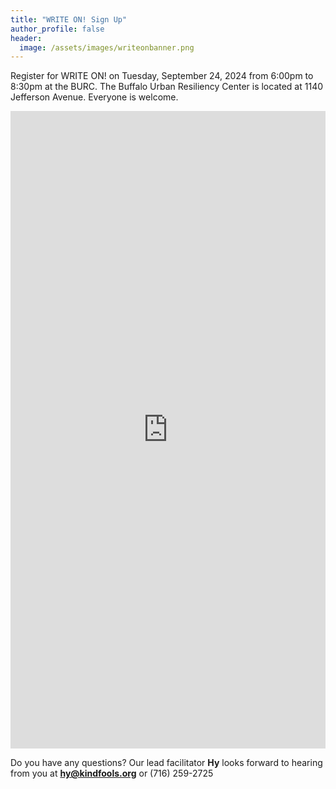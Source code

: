 ```yaml
---
title: "WRITE ON! Sign Up"
author_profile: false
header:
  image: /assets/images/writeonbanner.png
---
```


Register for WRITE ON! on Tuesday, September 24, 2024 from 6:00pm to 8:30pm at the BURC. The Buffalo Urban Resiliency Center is located at 1140 Jefferson Avenue. Everyone is welcome.


<iframe src="https://docs.google.com/forms/d/e/1FAIpQLSek_PrcGqo_f9EajHCTh6m_Bg7T76rrjXrG3EChmPoMTyvUvg/viewform?embedded=true&usp=pp_url&entry.1094639681=Tues+Sept+24+at+6:00pm+at+the+BURC" width="100%" height="1020" frameborder="0" marginheight="0" marginwidth="0" onload = "window.parent.scrollTo(0,0)">Loading…</iframe>

Do you have any questions? Our lead facilitator **Hy** looks forward to hearing from you at **[hy@kindfools.org](mailto:hy@kindfools.org)** or (716) 259-2725

